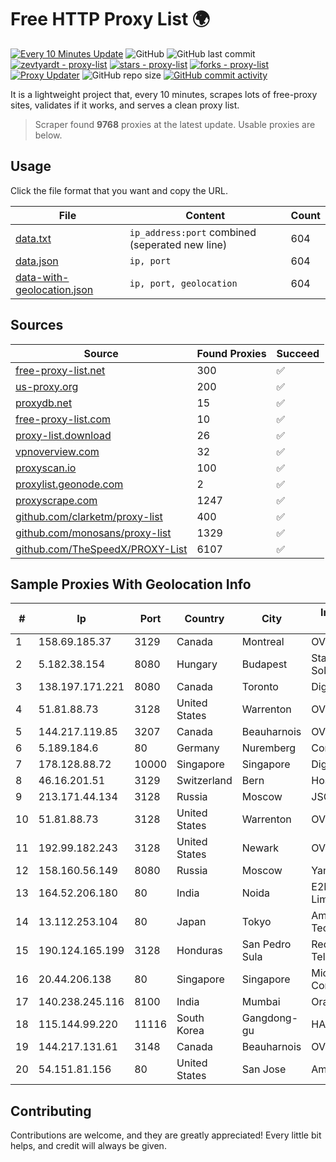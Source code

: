 
# Free HTTP Proxy List 🌍

[![Every 10 Minutes Update](https://github.com/mertguvencli/http-proxy-list/actions/workflows/main.yml/badge.svg?branch=main)](https://github.com/mertguvencli/http-proxy-list/actions/workflows/main.yml)
![GitHub](https://img.shields.io/github/license/mertguvencli/http-proxy-list)
![GitHub last commit](https://img.shields.io/github/last-commit/mertguvencli/http-proxy-list)
[![zevtyardt - proxy-list](https://img.shields.io/static/v1?label=zevtyardt&message=proxy-list&color=blue&logo=github)](https://github.com/zevtyardt/proxy-list "Go to GitHub repo")
[![stars - proxy-list](https://img.shields.io/github/stars/zevtyardt/proxy-list?style=social)](https://github.com/zevtyardt/proxy-list)
[![forks - proxy-list](https://img.shields.io/github/forks/zevtyardt/proxy-list?style=social)](https://github.com/zevtyardt/proxy-list)
[![Proxy Updater](https://github.com/zevtyardt/proxy-list/workflows/Proxy%20Updater/badge.svg)](https://github.com/zevtyardt/proxy-list/actions?query=workflow:"Proxy+Updater")
![GitHub repo size](https://img.shields.io/github/repo-size/zevtyardt/proxy-list)
[![GitHub commit activity](https://img.shields.io/github/commit-activity/m/zevtyardt/proxy-list?logo=commits)](https://github.com/zevtyardt/proxy-list/commits/main)

It is a lightweight project that, every 10 minutes, scrapes lots of free-proxy sites, validates if it works, and serves a clean proxy list.

> Scraper found **9768** proxies at the latest update. Usable proxies are below.

## Usage

Click the file format that you want and copy the URL.

|File|Content|Count|
|----|-------|-----|
|[data.txt](https://raw.githubusercontent.com/mertguvencli/http-proxy-list/main/proxy-list/data.txt)|`ip_address:port` combined (seperated new line)|604|
|[data.json](https://raw.githubusercontent.com/mertguvencli/http-proxy-list/main/proxy-list/data.json)|`ip, port`|604|
|[data-with-geolocation.json](https://raw.githubusercontent.com/mertguvencli/http-proxy-list/main/proxy-list/data-with-geolocation.json)|`ip, port, geolocation`|604|

## Sources

|Source|Found Proxies|Succeed|
|------|-------------|-------|
|[free-proxy-list.net](https://free-proxy-list.net)|300|✅|
|[us-proxy.org](https://www.us-proxy.org)|200|✅|
|[proxydb.net](http://proxydb.net)|15|✅|
|[free-proxy-list.com](https://free-proxy-list.com/?page=&port=&type%5B%5D=http&type%5B%5D=https&up_time=0&search=Search)|10|✅|
|[proxy-list.download](https://www.proxy-list.download/HTTP)|26|✅|
|[vpnoverview.com](https://vpnoverview.com/privacy/anonymous-browsing/free-proxy-servers)|32|✅|
|[proxyscan.io](https://www.proxyscan.io)|100|✅|
|[proxylist.geonode.com](https://proxylist.geonode.com/api/proxy-list?limit=300&page=1&sort_by=lastChecked&sort_type=desc&protocols=http,https)|2|✅|
|[proxyscrape.com](https://api.proxyscrape.com/v2/?request=displayproxies&protocol=http&timeout=10000&country=all&ssl=all&anonymity=all)|1247|✅|
|[github.com/clarketm/proxy-list](https://raw.githubusercontent.com/clarketm/proxy-list/master/proxy-list-raw.txt)|400|✅|
|[github.com/monosans/proxy-list](https://raw.githubusercontent.com/monosans/proxy-list/main/proxies/http.txt)|1329|✅|
|[github.com/TheSpeedX/PROXY-List](https://raw.githubusercontent.com/TheSpeedX/PROXY-List/master/http.txt)|6107|✅|


## Sample Proxies With Geolocation Info

|#|Ip|Port|Country|City|Internet Service Provider|
|-|--|----|-------|----|-------------------------|
|1|158.69.185.37|3129|Canada|Montreal|OVH SAS|
|2|5.182.38.154|8080|Hungary|Budapest|Stark Industries Solutions LTD|
|3|138.197.171.221|8080|Canada|Toronto|DigitalOcean, LLC|
|4|51.81.88.73|3128|United States|Warrenton|OVH US LLC|
|5|144.217.119.85|3207|Canada|Beauharnois|OVH Hosting|
|6|5.189.184.6|80|Germany|Nuremberg|Contabo GmbH|
|7|178.128.88.72|10000|Singapore|Singapore|DigitalOcean, LLC|
|8|46.16.201.51|3129|Switzerland|Bern|Hosteur SA|
|9|213.171.44.134|3128|Russia|Moscow|JSC Comcor|
|10|51.81.88.73|3128|United States|Warrenton|OVH US LLC|
|11|192.99.182.243|3128|United States|Newark|OVH Hosting|
|12|158.160.56.149|8080|Russia|Moscow|Yandex.Cloud LLC|
|13|164.52.206.180|80|India|Noida|E2E Networks Limited|
|14|13.112.253.104|80|Japan|Tokyo|Amazon Technologies Inc|
|15|190.124.165.199|3128|Honduras|San Pedro Sula|Redes y Telecomunicaciones|
|16|20.44.206.138|80|Singapore|Singapore|Microsoft Corporation|
|17|140.238.245.116|8100|India|Mumbai|Oracle Corporation|
|18|115.144.99.220|11116|South Korea|Gangdong-gu|HAIonNet|
|19|144.217.131.61|3148|Canada|Beauharnois|OVH Hosting|
|20|54.151.81.156|80|United States|San Jose|Amazon.com, Inc.|



## Contributing

Contributions are welcome, and they are greatly appreciated! Every
little bit helps, and credit will always be given.

